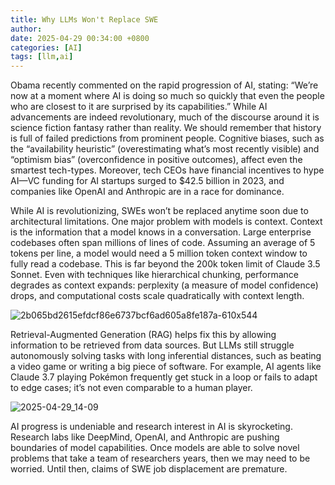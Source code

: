 ```yaml
---
title: Why LLMs Won't Replace SWE
author: 
date: 2025-04-29 00:34:00 +0800
categories: [AI]
tags: [llm,ai]
---
```


Obama recently commented on the rapid progression of AI, stating: “We’re now at a moment where AI is doing so much so quickly that even the people who are closest to it are surprised by its capabilities.” While AI advancements are indeed revolutionary, much of the discourse around it is science fiction fantasy rather than reality. We should remember that history is full of failed predictions from prominent people. Cognitive biases, such as the “availability heuristic” (overestimating what’s most recently visible) and “optimism bias” (overconfidence in positive outcomes), affect even the smartest tech-types. Moreover, tech CEOs have financial incentives to hype AI—VC funding for AI startups surged to $42.5 billion in 2023, and companies like OpenAI and Anthropic are in a race for dominance.

While AI is revolutionizing, SWEs won’t be replaced anytime soon due to architectural limitations. One major problem with models is context. Context is the information that a model knows in a conversation. Large enterprise codebases often span millions of lines of code. Assuming an average of 5 tokens per line, a model would need a 5 million token context window to fully read a codebase. This is far beyond the 200k token limit of Claude 3.5 Sonnet. Even with techniques like hierarchical chunking, performance degrades as context expands: perplexity (a measure of model confidence) drops, and computational costs scale quadratically with context length.

![2b065bd2615efdcf86e6737bcf6ad605a8fe187a-610x544](https://github.com/user-attachments/assets/8a8b5852-f061-4076-bc67-84bcd01d97d9)

Retrieval-Augmented Generation (RAG) helps fix this by allowing information to be retrieved from data sources. But LLMs still struggle autonomously solving tasks with long inferential distances, such as beating a video game or writing a big piece of software. For example, AI agents like Claude 3.7 playing Pokémon frequently get stuck in a loop or fails to adapt to edge cases; it’s not even comparable to a human player. 

![2025-04-29_14-09](https://github.com/user-attachments/assets/79ac7e6b-9593-449a-907b-7e565c5c8f36)

AI progress is undeniable and research interest in AI is skyrocketing. Research labs like DeepMind, OpenAI, and Anthropic are pushing boundaries of model capabilities. Once models are able to solve novel problems that take a team of researchers years, then we may need to be worried. Until then, claims of SWE job displacement are premature. 

